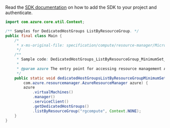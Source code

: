 Read the [SDK documentation](https://github.com/Azure/azure-sdk-for-java/blob/azure-resourcemanager_2.14.0/sdk/resourcemanager/azure-resourcemanager/README.md) on how to add the SDK to your project and authenticate.

```java
import com.azure.core.util.Context;

/** Samples for DedicatedHostGroups ListByResourceGroup. */
public final class Main {
    /*
     * x-ms-original-file: specification/compute/resource-manager/Microsoft.Compute/stable/2021-11-01/examples/compute/DedicatedHostGroups_ListByResourceGroup_MinimumSet_Gen.json
     */
    /**
     * Sample code: DedicatedHostGroups_ListByResourceGroup_MinimumSet_Gen.
     *
     * @param azure The entry point for accessing resource management APIs in Azure.
     */
    public static void dedicatedHostGroupsListByResourceGroupMinimumSetGen(
        com.azure.resourcemanager.AzureResourceManager azure) {
        azure
            .virtualMachines()
            .manager()
            .serviceClient()
            .getDedicatedHostGroups()
            .listByResourceGroup("rgcompute", Context.NONE);
    }
}
```

